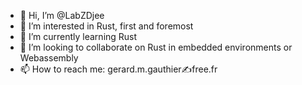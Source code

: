 - 👋 Hi, I’m @LabZDjee
- 👀 I’m interested in Rust, first and foremost
- 🌱 I’m currently learning Rust
- 💞️ I’m looking to collaborate on Rust in embedded environments or Webassembly
- 📫 How to reach me: gerard.m.gauthier✍free.fr

